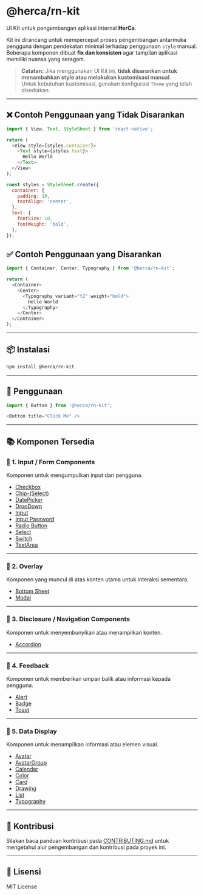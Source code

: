 # @herca/rn-kit

UI Kit untuk pengembangan aplikasi internal **HerCa**.

Kit ini dirancang untuk mempercepat proses pengembangan antarmuka pengguna dengan pendekatan minimal terhadap penggunaan `style` manual. Beberapa komponen dibuat **fix dan konsisten** agar tampilan aplikasi memiliki nuansa yang seragam.

> **Catatan:** Jika menggunakan UI Kit ini, **tidak disarankan untuk menambahkan style atau melakukan kustomisasi manual**.  
> Untuk kebutuhan kustomisasi, gunakan konfigurasi `Theme` yang telah disediakan.

---

## ❌ Contoh Penggunaan yang Tidak Disarankan

```js
import { View, Text, StyleSheet } from 'react-native';

return (
  <View style={styles.container}>
    <Text style={styles.text}>
      Hello World
    </Text>
  </View>
);

const styles = StyleSheet.create({
  container: {
    padding: 10,
    textAlign: 'center',
  },
  text: {
    fontSize: 10,
    fontWeight: 'bold',
  },
});
```

## ✅ Contoh Penggunaan yang Disarankan

```js
import { Container, Center, Typography } from '@herca/rn-kit';

return (
  <Container>
    <Center>
      <Typography variant="t2" weight="bold">
        Hello World
      </Typography>
    </Center>
  </Container>
);
```

---

## 📦 Instalasi

```bash
npm install @herca/rn-kit
```

---

## 🚀 Penggunaan

```js
import { Button } from '@herca/rn-kit';

<Button title="Click Me" />
```

---

## 📚 Komponen Tersedia

### 🔹 1. Input / Form Components

Komponen untuk mengumpulkan input dari pengguna.

- [Checkbox](./src/Checkbox/README.md)
- [Chip-(Select)](./src/Chip/README.md)
- [DatePicker](./src/DatePicker/README.md)
- [DropDown](./src/DropDown/README.md)
- [Input](./src/Input/README.md)
- [Input Password](./src/InputPassword/README.md)
- [Radio Button](./src/RadioButton/README.md)
- [Select](./src/Select/README.md)
- [Switch](./src/Switch/README.md)
- [TextArea](./src/TextArea/README.md)

---

### 🔹 2. Overlay

Komponen yang muncul di atas konten utama untuk interaksi sementara.

- [Bottom Sheet](./src/BottomSheet/README.md)
- [Modal](./src/Modal/README.md)

---

### 🔹 3. Disclosure / Navigation Components

Komponen untuk menyembunyikan atau menampilkan konten.

- [Accordion](./src/Accordion/README.md)

---

### 🔹 4. Feedback 

Komponen untuk memberikan umpan balik atau informasi kepada pengguna.

- [Alert](./src/Alert/README.md)
- [Badge](./src/Badge/README.md)
- [Toast](./src/Toast/README.md)

---

### 🔹 5. Data Display

Komponen untuk menampilkan informasi atau elemen visual.

- [Avatar](./src/Avatar/README_AVATAR.md)
- [AvatarGroup](./src/Alert/README_AVATARGROUP.md)
- [Calendar](./src/Calendar/README.md)
- [Color](./src/Color/README.md)
- [Card](./src/Card/README.md)
- [Drawing](./src/Drawing/README.md)
- [List](./src/List/README.md)
- [Typography](./src/Typography/README.md)

---

## 🤝 Kontribusi

Silakan baca panduan kontribusi pada [CONTRIBUTING.md](CONTRIBUTING.md) untuk mengetahui alur pengembangan dan kontribusi pada proyek ini.

---

## 📄 Lisensi

MIT License